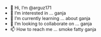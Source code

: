 - 👋 Hi, I’m @arguz171
- 👀 I’m interested in ... ganja
- 🌱 I’m currently learning ... about ganja 
- 💞️ I’m looking to collaborate on ... ganja
- 📫 How to reach me ... smoke fatty ganja

<!---
arguz171/arguz171 is a ✨ special ✨ repository because its `README.md` (this file) appears on your GitHub profile.
You can click the Preview link to take a look at your changes.
--->

